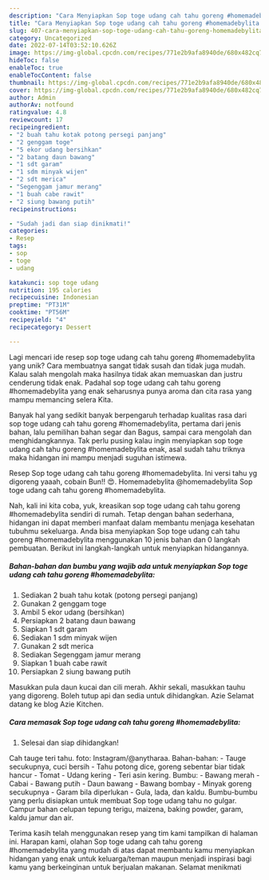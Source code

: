 ```yaml
---
description: "Cara Menyiapkan Sop toge udang cah tahu goreng #homemadebylita yang Mantap"
title: "Cara Menyiapkan Sop toge udang cah tahu goreng #homemadebylita yang Mantap"
slug: 407-cara-menyiapkan-sop-toge-udang-cah-tahu-goreng-homemadebylita-yang-mantap
category: Uncategorized
date: 2022-07-14T03:52:10.626Z
image: https://img-global.cpcdn.com/recipes/771e2b9afa8940de/680x482cq70/sop-toge-udang-cah-tahu-goreng-homemadebylita-foto-resep-utama.jpg
hideToc: false
enableToc: true
enableTocContent: false
thumbnail: https://img-global.cpcdn.com/recipes/771e2b9afa8940de/680x482cq70/sop-toge-udang-cah-tahu-goreng-homemadebylita-foto-resep-utama.jpg
cover: https://img-global.cpcdn.com/recipes/771e2b9afa8940de/680x482cq70/sop-toge-udang-cah-tahu-goreng-homemadebylita-foto-resep-utama.jpg
author: Admin
authorAv: notfound
ratingvalue: 4.8
reviewcount: 17
recipeingredient:
- "2 buah tahu kotak potong persegi panjang"
- "2 genggam toge"
- "5 ekor udang bersihkan"
- "2 batang daun bawang"
- "1 sdt garam"
- "1 sdm minyak wijen"
- "2 sdt merica"
- "Segenggam jamur merang"
- "1 buah cabe rawit"
- "2 siung bawang putih"
recipeinstructions:

- "Sudah jadi dan siap dinikmati!"
categories:
- Resep
tags:
- sop
- toge
- udang

katakunci: sop toge udang 
nutrition: 195 calories
recipecuisine: Indonesian
preptime: "PT31M"
cooktime: "PT56M"
recipeyield: "4"
recipecategory: Dessert

---
```





Lagi mencari ide resep sop toge udang cah tahu goreng #homemadebylita yang unik? Cara membuatnya sangat tidak susah dan tidak juga mudah. Kalau salah mengolah maka hasilnya tidak akan memuaskan dan justru cenderung tidak enak. Padahal sop toge udang cah tahu goreng #homemadebylita yang enak seharusnya punya aroma dan cita rasa yang mampu memancing selera Kita.





Banyak hal yang sedikit banyak berpengaruh terhadap kualitas rasa dari sop toge udang cah tahu goreng #homemadebylita, pertama dari jenis bahan, lalu pemilihan bahan segar dan Bagus, sampai cara mengolah dan menghidangkannya. Tak perlu pusing kalau ingin menyiapkan sop toge udang cah tahu goreng #homemadebylita enak,      asal sudah tahu triknya maka hidangan ini mampu menjadi suguhan istimewa.














Resep Sop toge udang cah tahu goreng #homemadebylita. Ini versi tahu yg digoreng yaaah, cobain Bun!! 😍. Homemadebylita @homemadebylita Sop toge udang cah tahu goreng #homemadebylita.






Nah, kali ini kita coba, yuk, kreasikan sop toge udang cah tahu goreng #homemadebylita sendiri di rumah. Tetap dengan bahan sederhana, hidangan ini dapat memberi manfaat dalam membantu menjaga kesehatan tubuhmu sekeluarga. Anda bisa menyiapkan Sop toge udang cah tahu goreng #homemadebylita menggunakan 10 jenis bahan dan 0 langkah pembuatan. Berikut ini langkah-langkah untuk menyiapkan hidangannya.

<!--inarticleads1-->

##### Bahan-bahan dan bumbu yang wajib ada untuk menyiapkan Sop toge udang cah tahu goreng #homemadebylita:

1. Sediakan 2 buah tahu kotak (potong persegi panjang)
1. Gunakan 2 genggam toge
1. Ambil 5 ekor udang (bersihkan)
1. Persiapkan 2 batang daun bawang
1. Siapkan 1 sdt garam
1. Sediakan 1 sdm minyak wijen
1. Gunakan 2 sdt merica
1. Sediakan Segenggam jamur merang
1. Siapkan 1 buah cabe rawit
1. Persiapkan 2 siung bawang putih


Masukkan pula daun kucai dan cili merah. Akhir sekali, masukkan tauhu yang digoreng. Boleh tutup api dan sedia untuk dihidangkan. Azie Selamat datang ke blog Azie Kitchen. 

<!--inarticleads2-->

##### Cara memasak Sop toge udang cah tahu goreng #homemadebylita:


1. Selesai dan siap dihidangkan!

Cah tauge teri tahu. foto: Instagram/@anytharaa. Bahan-bahan: - Tauge secukupnya, cuci bersih - Tahu potong dice, goreng sebentar biar tidak hancur - Tomat - Udang kering - Teri asin kering. Bumbu: - Bawang merah - Cabai - Bawang putih - Daun bawang - Bawang bombay - Minyak goreng secukupnya - Garam bila diperlukan - Gula, lada, dan kaldu. Bumbu-bumbu yang perlu disiapkan untuk membuat Sop toge udang tahu no gulgar. Campur bahan celupan tepung terigu, maizena, baking powder, garam, kaldu jamur dan air. 

Terima kasih telah menggunakan resep yang tim kami tampilkan di halaman ini. Harapan kami, olahan Sop toge udang cah tahu goreng #homemadebylita yang mudah di atas dapat membantu kamu menyiapkan hidangan yang enak untuk keluarga/teman maupun menjadi inspirasi bagi kamu yang berkeinginan untuk berjualan makanan. Selamat menikmati
